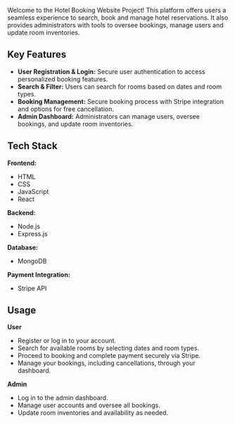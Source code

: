 Welcome to the Hotel Booking Website Project! This platform offers users a seamless experience to search, book and manage hotel reservations. It also provides administrators with tools to oversee bookings, manage users and update room inventories.

## **Key Features**
- **User Registration & Login:** Secure user authentication to access personalized booking features.
- **Search & Filter:** Users can search for rooms based on dates and room types.
- **Booking Management:** Secure booking process with Stripe integration and options for free cancellation.
- **Admin Dashboard:** Administrators can manage users, oversee bookings, and update room inventories.

## **Tech Stack**

**Frontend:**
- HTML
- CSS
- JavaScript
- React

**Backend:**
- Node.js
- Express.js
  
**Database:**
- MongoDB

**Payment Integration:**
- Stripe API

## **Usage**

**User**

- Register or log in to your account.
- Search for available rooms by selecting dates and room types.
- Proceed to booking and complete payment securely via Stripe.
- Manage your bookings, including cancellations, through your dashboard.

**Admin**

- Log in to the admin dashboard.
- Manage user accounts and oversee all bookings.
- Update room inventories and availability as needed.
